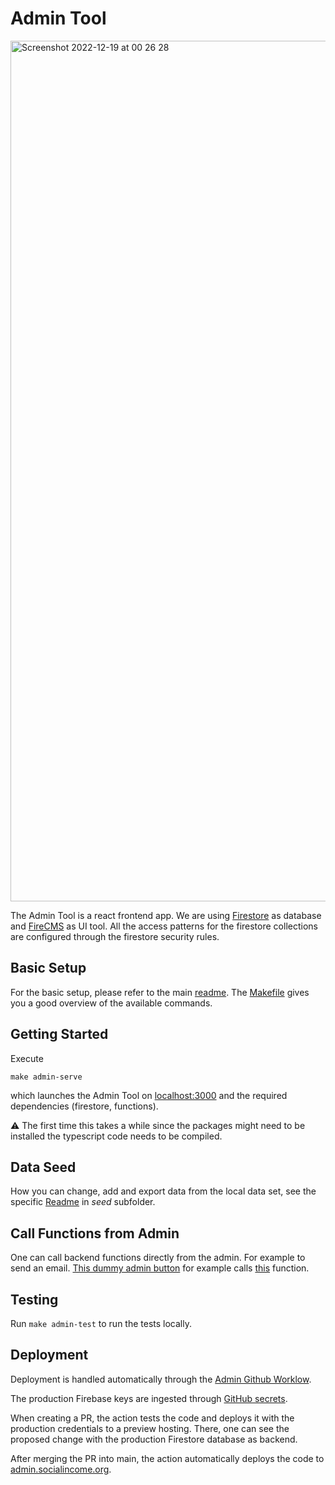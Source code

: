 # Admin Tool

<img width="1377" alt="Screenshot 2022-12-19 at 00 26 28" src="https://user-images.githubusercontent.com/6095849/208325012-9588fc20-7243-4fb9-9c77-111dd17e2739.png">


The Admin Tool  is a react frontend app. We are using [Firestore](https://firebase.google.com/docs/firestore) as
database and [FireCMS](https://firecms.co/) as UI tool. All the access patterns for the
firestore collections are configured through the firestore security rules.

## Basic Setup

For the basic setup, please refer to the main [readme](../README.md). The [Makefile](Makefile) gives you a good overview of the available
commands.

## Getting Started

Execute

```
make admin-serve
```

which launches the Admin Tool on [localhost:3000](localhost:3000) and
the required dependencies (firestore, functions).

⚠️ The first time this takes a while since the packages might need to
be installed the typescript code needs to be compiled.

## Data Seed

How you can change, add and export data from the local data set, see the specific [Readme](seed/README.md) in *seed* subfolder.

## Call Functions from Admin

One can call backend functions directly from the admin. For example to
send an email.
[This dummy admin button](https://github.com/socialincome-san/public/blob/5eee5a7610e3402f47f6ff94bd810ee5713eb078/admin/src/CallDummyFunctionButton.tsx)   for example calls [this](https://github.com/socialincome-san/public/blob/5eee5a7610e3402f47f6ff94bd810ee5713eb078/functions/src/dummy/dummyFunction.ts#L4)
function.

## Testing

Run `make admin-test` to run the tests locally.

## Deployment

Deployment is handled automatically through the
[Admin Github Worklow](../.github/workflows/admin.yml).

The production Firebase keys are ingested through
[GitHub secrets](<[url](https://docs.github.com/en/actions/security-guides/encrypted-secrets)>).

When creating a PR, the action tests the code and deploys it with the
production credentials to a preview hosting. There, one can see the
proposed change with the production Firestore database as backend.

After merging the PR into main, the action automatically deploys the
code to [admin.socialincome.org](https://admin.socialincome.org).

